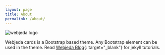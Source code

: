 ```yaml
---
layout: page
title: About
permalink: /about/
---
```

![webjeda logo]({{site.baseurl}}/images/webjeda.svg)

<div class="mt50"></div>

Webjeda cards is a Bootstrap based theme. Any Bootstrap element can be used in the theme. Read [Webjeda Blog](http://blog.webjeda.com){: target="_blank"} for jekyll tutorials. 